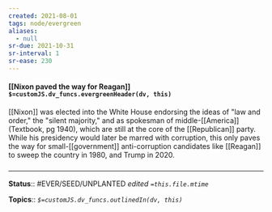 ```yaml
---
created: 2021-08-01
tags: node/evergreen
aliases:
  - null
sr-due: 2021-10-31
sr-interval: 1
sr-ease: 230
---
```


#### [[Nixon paved the way for Reagan]] `$=customJS.dv_funcs.evergreenHeader(dv, this)`

[[Nixon]] was elected into the White House endorsing the ideas of "law and order," the "silent majority," and as spokesman of middle-[[America]] (Textbook, pg 1940), which are still at the core of the [[Republican]] party. While his presidency would later be marred with corruption, this only paves the way for small-[[government]] anti-corruption candidates like [[Reagan]] to sweep the country in 1980, and Trump in 2020.

### <hr class="footnote"/>

**Status**:: #EVER/SEED/UNPLANTED 
*edited `=this.file.mtime`*

**Topics**:: 
*`$=customJS.dv_funcs.outlinedIn(dv, this)`*

